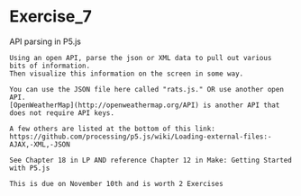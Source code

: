 # Exercise_7
API parsing in P5.js

	Using an open API, parse the json or XML data to pull out various
 	bits of information.
	Then visualize this information on the screen in some way.

	You can use the JSON file here called "rats.js." OR use another open API.
	[OpenWeatherMap](http://openweathermap.org/API) is another API that does not require API keys.

	A few others are listed at the bottom of this link:
	https://github.com/processing/p5.js/wiki/Loading-external-files:-AJAX,-XML,-JSON

	See Chapter 18 in LP AND reference Chapter 12 in Make: Getting Started with P5.js

	This is due on November 10th and is worth 2 Exercises